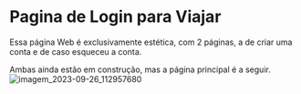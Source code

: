 # Pagina de Login para Viajar
Essa página Web é exclusivamente estética, com 2 páginas, a de criar uma conta e de caso esqueceu a conta.

Ambas ainda estão em construção, mas a página principal é a seguir.
![imagem_2023-09-26_112957680](https://github.com/gustavkeller-23/Pagina-de-Login-Viagem/assets/124906037/311630d9-8955-4106-9782-f0f071ba252d)
